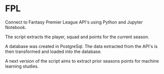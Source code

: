 # FPL

Connect to Fantasy Premier League API's using Python and Jupyter Notebook.

The script extracts the player, squad and points for the current season.

A database was created in PostgreSql. The data extracted from the API's is then transformed and loaded into the database.

A next version of the script aims to extract prior seasons points for machine learning studies.
